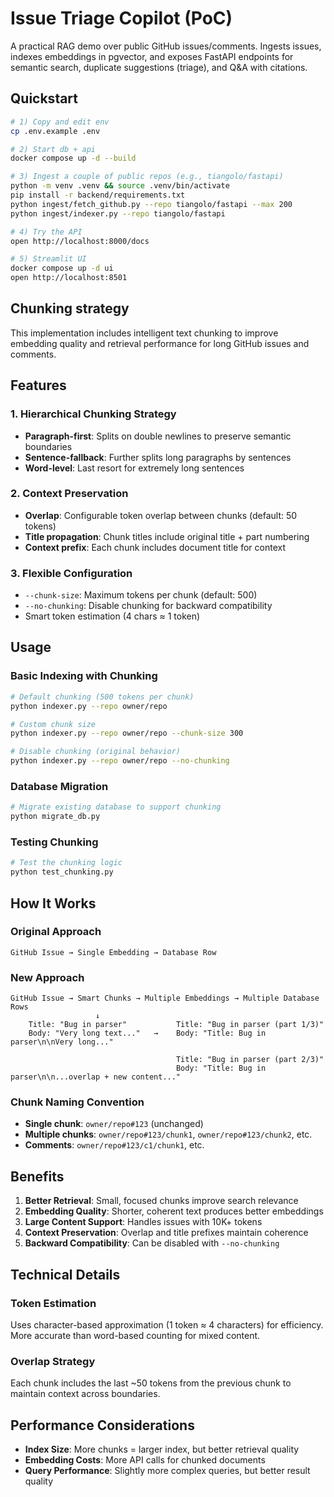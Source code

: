 # Issue Triage Copilot (PoC)

A practical RAG demo over public GitHub issues/comments. Ingests issues, indexes embeddings in pgvector, and exposes FastAPI endpoints for semantic search, duplicate suggestions (triage), and Q&A with citations.

## Quickstart

```bash
# 1) Copy and edit env
cp .env.example .env

# 2) Start db + api
docker compose up -d --build

# 3) Ingest a couple of public repos (e.g., tiangolo/fastapi)
python -m venv .venv && source .venv/bin/activate
pip install -r backend/requirements.txt
python ingest/fetch_github.py --repo tiangolo/fastapi --max 200
python ingest/indexer.py --repo tiangolo/fastapi

# 4) Try the API
open http://localhost:8000/docs

# 5) Streamlit UI
docker compose up -d ui
open http://localhost:8501
```

## Chunking strategy

This implementation includes intelligent text chunking to improve embedding quality and retrieval performance for long GitHub issues and comments.

## Features

### 1. Hierarchical Chunking Strategy

- **Paragraph-first**: Splits on double newlines to preserve semantic boundaries
- **Sentence-fallback**: Further splits long paragraphs by sentences
- **Word-level**: Last resort for extremely long sentences

### 2. Context Preservation

- **Overlap**: Configurable token overlap between chunks (default: 50 tokens)
- **Title propagation**: Chunk titles include original title + part numbering
- **Context prefix**: Each chunk includes document title for context

### 3. Flexible Configuration

- `--chunk-size`: Maximum tokens per chunk (default: 500)
- `--no-chunking`: Disable chunking for backward compatibility
- Smart token estimation (4 chars ≈ 1 token)

## Usage

### Basic Indexing with Chunking

```bash
# Default chunking (500 tokens per chunk)
python indexer.py --repo owner/repo

# Custom chunk size
python indexer.py --repo owner/repo --chunk-size 300

# Disable chunking (original behavior)
python indexer.py --repo owner/repo --no-chunking
```

### Database Migration

```bash
# Migrate existing database to support chunking
python migrate_db.py
```

### Testing Chunking

```bash
# Test the chunking logic
python test_chunking.py
```

## How It Works

### Original Approach

```text
GitHub Issue → Single Embedding → Database Row
```

### New Approach

```text
GitHub Issue → Smart Chunks → Multiple Embeddings → Multiple Database Rows
                   ↓
    Title: "Bug in parser"           Title: "Bug in parser (part 1/3)"
    Body: "Very long text..."   →    Body: "Title: Bug in parser\n\nVery long..."

                                     Title: "Bug in parser (part 2/3)"
                                     Body: "Title: Bug in parser\n\n...overlap + new content..."
```

### Chunk Naming Convention

- **Single chunk**: `owner/repo#123` (unchanged)
- **Multiple chunks**: `owner/repo#123/chunk1`, `owner/repo#123/chunk2`, etc.
- **Comments**: `owner/repo#123/c1/chunk1`, etc.

## Benefits

1. **Better Retrieval**: Small, focused chunks improve search relevance
2. **Embedding Quality**: Shorter, coherent text produces better embeddings
3. **Large Content Support**: Handles issues with 10K+ tokens
4. **Context Preservation**: Overlap and title prefixes maintain coherence
5. **Backward Compatibility**: Can be disabled with `--no-chunking`

## Technical Details

### Token Estimation

Uses character-based approximation (1 token ≈ 4 characters) for efficiency. More accurate than word-based counting for mixed content.

### Overlap Strategy

Each chunk includes the last ~50 tokens from the previous chunk to maintain context across boundaries.

## Performance Considerations

- **Index Size**: More chunks = larger index, but better retrieval quality
- **Embedding Costs**: More API calls for chunked documents
- **Query Performance**: Slightly more complex queries, but better result quality